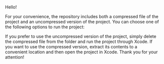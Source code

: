 Hello!

For your convenience, the repository includes both a compressed file of the project and an uncompressed version of the project. You can choose one of the following options to run the project:

If you prefer to use the uncompressed version of the project, simply delete the compressed file from the folder and run the project through Xcode.
If you want to use the compressed version, extract its contents to a convenient location and then open the project in Xcode.
Thank you for your attention!
